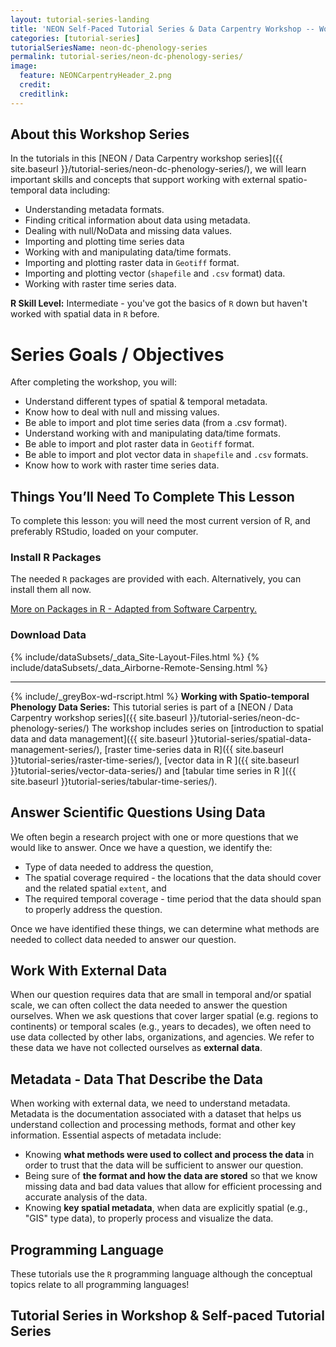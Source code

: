 ```yaml
---
layout: tutorial-series-landing
title: 'NEON Self-Paced Tutorial Series & Data Carpentry Workshop -- Work with Spatio-temporal Data in R -- Data Theme: Phenology'
categories: [tutorial-series]
tutorialSeriesName: neon-dc-phenology-series
permalink: tutorial-series/neon-dc-phenology-series/
image:
  feature: NEONCarpentryHeader_2.png
  credit: 
  creditlink: 
---
```


## About this Workshop Series
In the tutorials in this 
[NEON / Data Carpentry workshop series]({{ site.baseurl }}/tutorial-series/neon-dc-phenology-series/), 
we will learn important skills and concepts that support working with external 
spatio-temporal data including:

* Understanding metadata formats.
* Finding critical information about data using metadata.
* Dealing with null/NoData and missing data values.
* Importing and plotting time series data
* Working with and manipulating data/time formats.
* Importing and plotting raster data in `Geotiff` format.
* Importing and plotting vector (`shapefile` and `.csv` format) data.
* Working with raster time series data.

**R Skill Level:** Intermediate - you've got the basics of `R` down but haven't
worked with spatial data in `R` before.

<div id="objectives" markdown="1">

# Series Goals / Objectives
After completing the workshop, you will:

* Understand different types of spatial & temporal metadata.
* Know how to deal with null and missing values.
* Be able to import and plot time series data (from a .csv format).
* Understand working with and manipulating data/time formats.
* Be able to import and plot raster data in `Geotiff` format.
* Be able to import and plot vector data in `shapefile` and `.csv` formats.
* Know how to work with raster time series data.

## Things You’ll Need To Complete This Lesson
To complete this lesson: you will need the most current version of R, and 
preferably RStudio, loaded on your computer.

### Install R Packages
The needed `R` packages are provided with each. Alternatively, you can install
them all now.


[More on Packages in R - Adapted from Software Carpentry.]({{site.baseurl}}R/Packages-In-R/)


### Download Data

{% include/dataSubsets/_data_Site-Layout-Files.html %}
{% include/dataSubsets/_data_Airborne-Remote-Sensing.html %}

*****

{% include/_greyBox-wd-rscript.html %}
**Working with Spatio-temporal Phenology Data Series:** This tutorial series is
part of a
[NEON / Data Carpentry workshop series]({{ site.baseurl }}/tutorial-series/neon-dc-phenology-series/)
The workshop includes series on
[introduction to spatial data and data management]({{ site.baseurl }}tutorial-series/spatial-data-management-series/),
[raster time-series data in R]({{ site.baseurl }}tutorial-series/raster-time-series/), 
[vector data in R ]({{ site.baseurl }}tutorial-series/vector-data-series/)
and
[tabular time series in R ]({{ site.baseurl }}tutorial-series/tabular-time-series/).

</div> 


## Answer Scientific Questions Using Data 
We often begin a research project with one or more questions that we would like 
to answer. Once we have a question, we identify the:

* Type of data needed to address the question,
* The spatial coverage required - the locations that the data should cover and
the related spatial `extent`, and 
* The required temporal coverage - time period that the data should span to 
properly address the question.

Once we have identified these things, we can determine what methods are 
needed to collect data needed to answer our question.


## Work With External Data
When our question requires data that are small in temporal and/or spatial scale, 
we can often collect the data needed to answer the question ourselves. When we
ask questions that cover larger spatial (e.g. regions to continents) or temporal 
scales (e.g., years to decades), we often need to use data collected by other 
labs, organizations, and agencies. We refer to these data we have not collected
ourselves as **external data**. 

## Metadata - Data That Describe the Data
When working with external data, we need to understand metadata. Metadata is the
documentation associated with a dataset that helps us understand collection and
processing methods, format and other key information. Essential aspects of 
metadata include:

* Knowing **what methods were used to collect and process the data** in order
to trust that the data will be sufficient to answer our question.
* Being sure of **the format and how the data are stored** so that we know
missing data and bad data values that allow for efficient processing and 
accurate analysis of the data. 
* Knowing **key spatial metadata**, when data are explicitly spatial 
(e.g., "GIS" type data), to properly process and visualize the data.

## Programming Language
These tutorials use the `R` programming language although the conceptual
topics relate to all programming languages! 

## Tutorial Series in Workshop & Self-paced Tutorial Series
